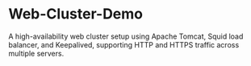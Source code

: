 # Web-Cluster-Demo
A high-availability web cluster setup using Apache Tomcat, Squid load balancer, and Keepalived, supporting HTTP and HTTPS traffic across multiple servers.
